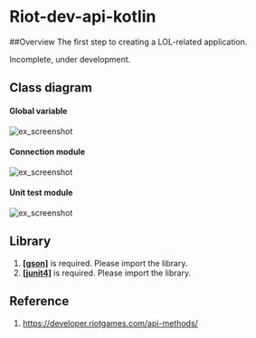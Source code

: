 # Riot-dev-api-kotlin
##Overview
The first step to creating a LOL-related application.

Incomplete, under development.

## Class diagram
#### Global variable
![ex_screenshot](../../res/global.png)
#### Connection module
![ex_screenshot](../../res/connection.png)
#### Unit test module
![ex_screenshot](../../res/unittest.png)
## Library
1. __[[gson]](https://github.com/google/gson)__ is required. Please import the library.
2. __[[junit4]](https://github.com/junit-team/junit4)__ is required. Please import the library.

## Reference
1. https://developer.riotgames.com/api-methods/